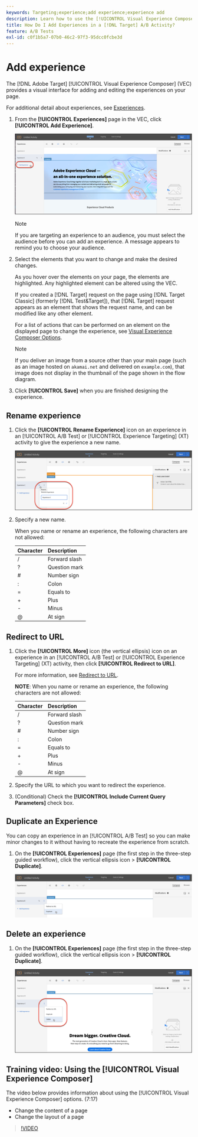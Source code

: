 ```yaml
---
keywords: Targeting;experience;add experience;experience add
description: Learn how to use the [!UICONTROL Visual Experience Composer] (VEC) in [!DNL Adobe Target].
title: How Do I Add Experiences in a [!DNL Target] A/B Activity?
feature: A/B Tests
exl-id: c0f1b5a7-07b0-46c2-97f3-95dcc0fcbe3d
---
```

# Add experience

The [!DNL Adobe Target] [!UICONTROL Visual Experience Composer] (VEC) provides a visual interface for adding and editing the experiences on your page.

For additional detail about experiences, see [Experiences](/help/main/c-experiences/experiences.md#concept_A2E10F6AFB3D4AEAB6951EE14688848D). 

1. From the **[!UICONTROL Experiences]** page in the VEC, click **[!UICONTROL Add Experience]**.

   ![Add Experience option](/help/main/c-activities/t-test-ab/t-test-create-ab/assets/add-experience.png)

   >[!NOTE]
   >
   >If you are targeting an experience to an audience, you must select the audience before you can add an experience. A message appears to remind you to choose your audience.

1. Select the elements that you want to change and make the desired changes.

   As you hover over the elements on your page, the elements are highlighted. Any highlighted element can be altered using the VEC.

   If you created a [!DNL Target] request on the page using [!DNL Target Classic] (formerly [!DNL Test&Target]), that [!DNL Target] request appears as an element that shows the request name, and can be modified like any other element.

   For a list of actions that can be performed on an element on the displayed page to change the experience, see [Visual Experience Composer Options](/help/main/c-experiences/c-visual-experience-composer/viztarget-options.md).

   >[!NOTE]
   >
   >If you deliver an image from a source other than your main page (such as an image hosted on `akamai.net` and delivered on `example.com`), that image does not display in the thumbnail of the page shown in the flow diagram.

1. Click **[!UICONTROL Save]** when you are finished designing the experience.

## Rename experience

1. Click the **[!UICONTROL Rename Experience]** icon on an experience in an [!UICONTROL A/B Test] or [!UICONTROL Experience Targeting] (XT) activity to give the experience a new name.

   ![Rename experience](/help/main/c-activities/t-test-ab/t-test-create-ab/assets/rename-experience.png)

2. Specify a new name.

   When you name or rename an experience, the following characters are not allowed: 

   | Character | Description |
   |--- |--- |
   |/|Forward slash|
   |?|Question mark|
   |#|Number sign|
   |:|Colon|
   |=|Equals to|
   |+|Plus|
   |-|Minus|
   |@|At sign|

## Redirect to URL

1. Click the **[!UICONTROL More]** icon (the vertical ellipsis) icon on an experience in an [!UICONTROL A/B Test] or [!UICONTROL Experience Targeting] (XT) activity, then click **[!UICONTROL Redirect to URL]**.

   For more information, see [Redirect to URL](/help/main/c-experiences/c-visual-experience-composer/redirect-offer.md).

   **NOTE**: When you name or rename an experience, the following characters are not allowed: 

   | Character | Description |
   |--- |--- |
   |/|Forward slash|
   |?|Question mark|
   |#|Number sign|
   |:|Colon|
   |=|Equals to|
   |+|Plus|
   |-|Minus|
   |@|At sign|
   
1. Specify the URL to which you want to redirect the experience.

1. (Conditional) Check the **[!UICONTROL Include Current Query Parameters]** check box.

## Duplicate an Experience

You can copy an experience in an [!UICONTROL A/B Test] so you can make minor changes to it without having to recreate the experience from scratch. 

1. On the **[!UICONTROL Experiences]** page (the first step in the three-step guided workflow), click the vertical ellipsis icon > **[!UICONTROL Duplicate]**. 

   ![Duplicate experience option](/help/main/c-activities/t-test-ab/t-test-create-ab/assets/duplicate-experience.png)

## Delete an experience

1. On the **[!UICONTROL Experiences]** page (the first step in the three-step guided workflow), click the vertical ellipsis icon > **[!UICONTROL Duplicate]**.

   ![Delete experience option](/help/main/c-activities/t-test-ab/t-test-create-ab/assets/delete-experience.png)

## Training video: Using the [!UICONTROL Visual Experience Composer]

The video below provides information about using the [!UICONTROL Visual Experience Composer] options. (7:17)

* Change the content of a page 
* Change the layout of a page

>[!VIDEO](https://video.tv.adobe.com/v/17399)
